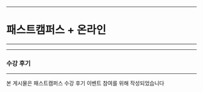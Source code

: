 ------------------------
# 패스트캠퍼스 + 온라인
------------------------

------------------------
### 수강 후기
------------------------




본 게시물은 패스트캠퍼스 수강 후기 이벤트 참여를 위해 작성되었습니다<br>
